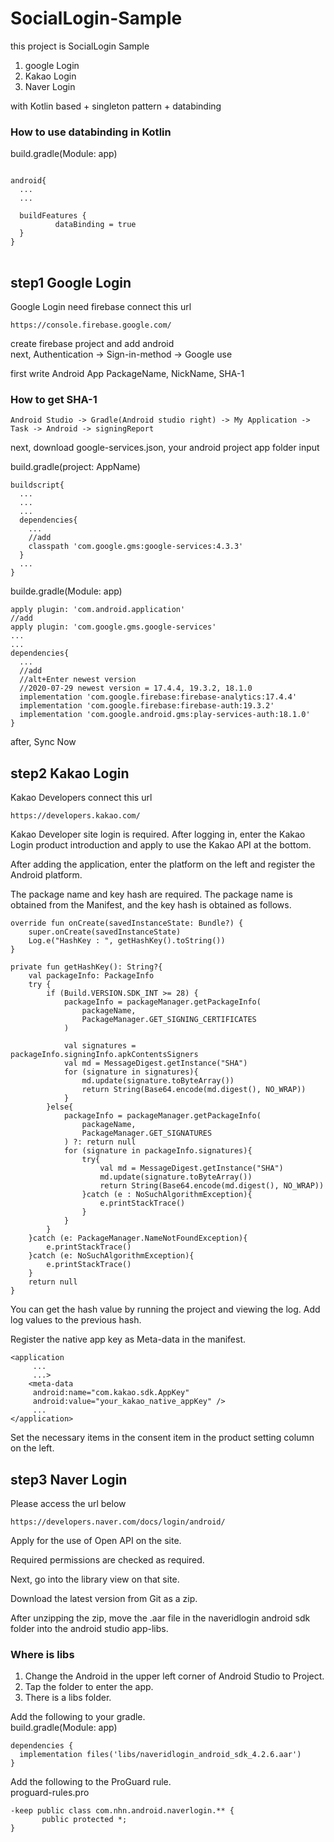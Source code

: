 # SocialLogin-Sample

this project is SocialLogin Sample

1. google Login
2. Kakao Login
3. Naver Login

with Kotlin based + singleton pattern + databinding  

### How to use databinding in Kotlin   
build.gradle(Module: app)   
<pre>
<code>
android{
  ...
  ...
    
  buildFeatures {
          dataBinding = true
  }
}
</code>
</pre>
    

## step1 Google Login

Google Login need firebase connect this url  
```
https://console.firebase.google.com/  
```
create firebase project and add android  
next, Authentication -> Sign-in-method -> Google use
    
first write Android App PackageName, NickName, SHA-1  
    
### How to get SHA-1
    Android Studio -> Gradle(Android studio right) -> My Application -> Task -> Android -> signingReport  
    
next, download google-services.json, your android project app folder input  

build.gradle(project: AppName)
```
buildscript{
  ...
  ...
  ...
  dependencies{
    ...
    //add
    classpath 'com.google.gms:google-services:4.3.3'
  }
  ...
}
```

builde.gradle(Module: app)
```
apply plugin: 'com.android.application'
//add
apply plugin: 'com.google.gms.google-services'
...
...
dependencies{
  ...
  //add
  //alt+Enter newest version
  //2020-07-29 newest version = 17.4.4, 19.3.2, 18.1.0
  implementation 'com.google.firebase:firebase-analytics:17.4.4'
  implementation 'com.google.firebase:firebase-auth:19.3.2'
  implementation 'com.google.android.gms:play-services-auth:18.1.0'
}
```

after, Sync Now

## step2 Kakao Login

Kakao Developers connect this url  
```
https://developers.kakao.com/  
```

Kakao Developer site login is required. After logging in, enter the Kakao Login product introduction and apply to use the Kakao API at the bottom.

After adding the application, enter the platform on the left and register the Android platform.

The package name and key hash are required. The package name is obtained from the Manifest, and the key hash is obtained as follows.

```
override fun onCreate(savedInstanceState: Bundle?) {
    super.onCreate(savedInstanceState)
    Log.e("HashKey : ", getHashKey().toString())
}

private fun getHashKey(): String?{
    val packageInfo: PackageInfo
    try {
        if (Build.VERSION.SDK_INT >= 28) {
            packageInfo = packageManager.getPackageInfo(
                packageName,
                PackageManager.GET_SIGNING_CERTIFICATES
            )

            val signatures = packageInfo.signingInfo.apkContentsSigners
            val md = MessageDigest.getInstance("SHA")
            for (signature in signatures){
                md.update(signature.toByteArray())
                return String(Base64.encode(md.digest(), NO_WRAP))
            }
        }else{
            packageInfo = packageManager.getPackageInfo(
                packageName,
                PackageManager.GET_SIGNATURES
            ) ?: return null
            for (signature in packageInfo.signatures){
                try{
                    val md = MessageDigest.getInstance("SHA")
                    md.update(signature.toByteArray())
                    return String(Base64.encode(md.digest(), NO_WRAP))
                }catch (e : NoSuchAlgorithmException){
                    e.printStackTrace()
                }
            }
        }
    }catch (e: PackageManager.NameNotFoundException){
        e.printStackTrace()
    }catch (e: NoSuchAlgorithmException){
        e.printStackTrace()     
    }
    return null
}
```

You can get the hash value by running the project and viewing the log. Add log values to the previous hash.

Register the native app key as Meta-data in the manifest.
```
<application
     ...
     ...>
    <meta-data
     android:name="com.kakao.sdk.AppKey"
     android:value="your_kakao_native_appKey" />
     ...
</application>
```
Set the necessary items in the consent item in the product setting column on the left.

## step3 Naver Login

Please access the url below  
```
https://developers.naver.com/docs/login/android/
```

Apply for the use of Open API on the site.  

Required permissions are checked as required.  

Next, go into the library view on that site.  

Download the latest version from Git as a zip.  

After unzipping the zip, move the .aar file in the naveridlogin android sdk folder into the android studio app-libs.  

### Where is libs
1. Change the Android in the upper left corner of Android Studio to Project.
2. Tap the folder to enter the app.
3. There is a libs folder.

Add the following to your gradle.  
build.gradle(Module: app)
```
dependencies {
  implementation files('libs/naveridlogin_android_sdk_4.2.6.aar')
}
```

Add the following to the ProGuard rule.  
proguard-rules.pro
```
-keep public class com.nhn.android.naverlogin.** {
       public protected *;
}
```



